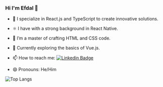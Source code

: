 ### Hi I'm Efdal 👋

- 🔭 I specialize in React.js and TypeScript to create innovative solutions. 
- ⚛️ I have with a strong background in React Native.
- 🎨 I’m a master of crafting HTML and CSS code.
- 🌱 Currently exploring the basics of Vue.js.

- 📫 How to reach me: [![Linkedin Badge](https://img.shields.io/badge/-efdalyalcin-blue?style=flat&logo=Linkedin&logoColor=white)](https://www.linkedin.com/in/efdal-yalcin/)
- 😄 Pronouns: He/Him


![Top Langs](https://github-readme-stats.vercel.app/api/top-langs/?username=efdalyalcin&theme=tokyonight)
